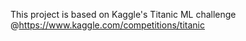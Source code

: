 This project is based on Kaggle's Titanic ML challenge @https://www.kaggle.com/competitions/titanic
